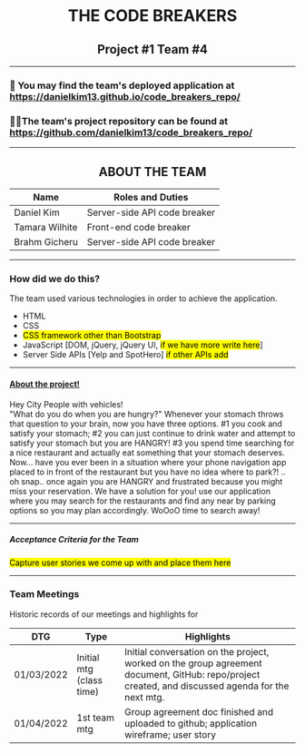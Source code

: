 <h1 align="center">THE CODE BREAKERS</h1>
<h2 align="center">Project #1 Team #4</h2>

<hr />

### 🔭 You may find the team's deployed application at https://danielkim13.github.io/code_breakers_repo/

### 👨‍💻The team's project repository can be found at https://github.com/danielkim13/code_breakers_repo/

<hr />

<h2 align="center"><b>ABOUT THE TEAM</b></h4>

| Name           | Roles and Duties             |
| -------------- | ---------------------------- |
| Daniel Kim     | Server-side API code breaker |
| Tamara Wilhite | Front-end code breaker       |
| Brahm Gicheru  | Server-side API code breaker |

<hr />

### How did we do this?

The team used various technologies in order to achieve the application.

- HTML
- CSS
- <mark>CSS framework other than Bootstrap</mark>
- JavaScript [DOM, jQuery, jQuery UI, <mark>if we have more write here</mark>]
- Server Side APIs [Yelp and SpotHero] <mark>if other APIs add</mark>

<hr />

#### <u>About the project!</u>

Hey City People with vehicles! <br />
"What do you do when you are hungry?" Whenever your stomach throws that question to your brain, now you have three options. #1 you cook and satisfy your stomach; #2 you can just continue to drink water and attempt to satisfy your stomach but you are HANGRY! #3 you spend time searching for a nice restaurant and actually eat something that your stomach deserves. Now... have you ever been in a situation where your phone navigation app placed to in front of the restaurant but you have no idea where to park?! .. oh snap.. once again you are HANGRY and frustrated because you might miss your reservation. We have a solution for you! use our application where you may search for the restaurants and find any near by parking options so you may plan accordingly. WoOoO time to search away!

<hr />

##### Acceptance Criteria for the Team

<mark> Capture user stories we come up with and place them here</mark>

<hr />
<h3>Team Meetings</h3>
Historic records of our meetings and highlights for

| DTG        | Type                     | Highlights                                                                                                                                        |
| ---------- | ------------------------ | ------------------------------------------------------------------------------------------------------------------------------------------------- |
| 01/03/2022 | Initial mtg (class time) | Initial conversation on the project, worked on the group agreement document, GitHub: repo/project created, and discussed agenda for the next mtg. |
| 01/04/2022 | 1st team mtg             | Group agreement doc finished and uploaded to github; application wireframe; user story                                                            |
